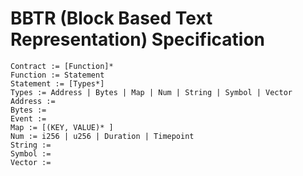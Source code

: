 # BBTR (Block Based Text Representation) Specification


```
Contract := [Function]*
Function := Statement
Statement := [Types*]
Types := Address | Bytes | Map | Num | String | Symbol | Vector
Address :=
Bytes := 
Event :=
Map := [(KEY, VALUE)* ]
Num := i256 | u256 | Duration | Timepoint
String :=
Symbol := 
Vector :=
```
